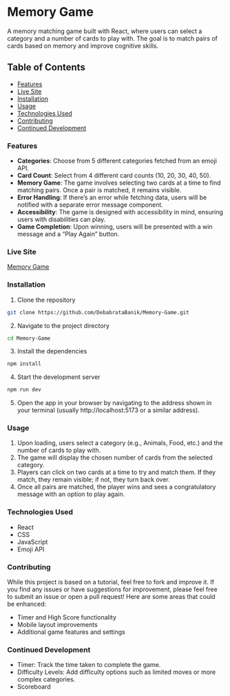 # Memory Game

A memory matching game built with React, where users can select a category and a number of cards to play with. The goal is to match pairs of cards based on memory and improve cognitive skills.

## Table of Contents

- [Features](#features)
- [Live Site](#live-site)
- [Installation](#installation)
- [Usage](#usage)
- [Technologies Used](#technologies-used)
- [Contributing](#contributing)
- [Continued Development](#continued-development)

### Features

- **Categories**: Choose from 5 different categories fetched from an emoji API.
- **Card Count**: Select from 4 different card counts (10, 20, 30, 40, 50).
- **Memory Game**: The game involves selecting two cards at a time to find matching pairs. Once a pair is matched, it remains visible.
- **Error Handling**: If there’s an error while fetching data, users will be notified with a separate error message component.
- **Accessibility**: The game is designed with accessibility in mind, ensuring users with disabilities can play.
- **Game Completion**: Upon winning, users will be presented with a win message and a “Play Again” button.

### Live Site

[Memory Game](https://memory-cards-match.vercel.app/)

### Installation

1. Clone the repository

```bash
git clone https://github.com/DebabrataBanik/Memory-Game.git
```

2. Navigate to the project directory

```bash
cd Memory-Game
```

3. Install the dependencies

```bash
npm install
```

4. Start the development server

```bash
npm run dev
```

5. Open the app in your browser by navigating to the address shown in your terminal (usually http://localhost:5173 or a similar address).

### Usage

1. Upon loading, users select a category (e.g., Animals, Food, etc.) and the number of cards to play with.
2. The game will display the chosen number of cards from the selected category.
3. Players can click on two cards at a time to try and match them. If they match, they remain visible; if not, they turn back over.
4. Once all pairs are matched, the player wins and sees a congratulatory message with an option to play again.

### Technologies Used

- React
- CSS
- JavaScript
- Emoji API

### Contributing

While this project is based on a tutorial, feel free to fork and improve it. If you find any issues or have suggestions for improvement, please feel free to submit an issue or open a pull request!
Here are some areas that could be enhanced:

- Timer and High Score functionality
- Mobile layout improvements
- Additional game features and settings

### Continued Development

- Timer: Track the time taken to complete the game.
- Difficulty Levels: Add difficulty options such as limited moves or more complex categories.
- Scoreboard
